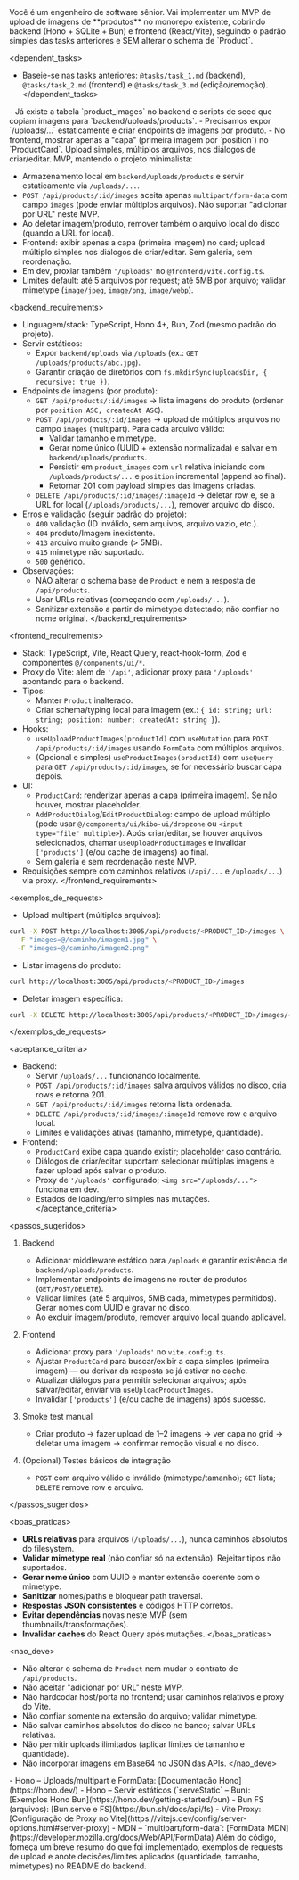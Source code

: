 <role>
Você é um engenheiro de software sênior. Vai implementar um MVP de upload de imagens de **produtos** no monorepo existente, cobrindo backend (Hono + SQLite + Bun) e frontend (React/Vite), seguindo o padrão simples das tasks anteriores e SEM alterar o schema de `Product`.
</role>

<dependent_tasks>
- Baseie-se nas tasks anteriores: `@tasks/task_1.md` (backend), `@tasks/task_2.md` (frontend) e `@tasks/task_3.md` (edição/remoção).
</dependent_tasks>

<contexto>
- Já existe a tabela `product_images` no backend e scripts de seed que copiam imagens para `backend/uploads/products`.
- Precisamos expor `/uploads/...` estaticamente e criar endpoints de imagens por produto.
- No frontend, mostrar apenas a "capa" (primeira imagem por `position`) no `ProductCard`. Upload simples, múltiplos arquivos, nos diálogos de criar/editar.
</contexto>

<escopo>
MVP, mantendo o projeto minimalista:

- Armazenamento local em `backend/uploads/products` e servir estaticamente via `/uploads/...`.
- `POST /api/products/:id/images` aceita apenas `multipart/form-data` com campo `images` (pode enviar múltiplos arquivos). Não suportar "adicionar por URL" neste MVP.
- Ao deletar imagem/produto, remover também o arquivo local do disco (quando a URL for local).
- Frontend: exibir apenas a capa (primeira imagem) no card; upload múltiplo simples nos diálogos de criar/editar. Sem galeria, sem reordenação.
- Em dev, proxiar também `'/uploads'` no `@frontend/vite.config.ts`.
- Limites default: até 5 arquivos por request; até 5MB por arquivo; validar mimetype (`image/jpeg`, `image/png`, `image/webp`).
</escopo>

<backend_requirements>
- Linguagem/stack: TypeScript, Hono 4+, Bun, Zod (mesmo padrão do projeto).
- Servir estáticos:
  - Expor `backend/uploads` via `/uploads` (ex.: `GET /uploads/products/abc.jpg`).
  - Garantir criação de diretórios com `fs.mkdirSync(uploadsDir, { recursive: true })`.
- Endpoints de imagens (por produto):
  - `GET /api/products/:id/images` → lista imagens do produto (ordenar por `position ASC, createdAt ASC`).
  - `POST /api/products/:id/images` → upload de múltiplos arquivos no campo `images` (multipart). Para cada arquivo válido:
    - Validar tamanho e mimetype.
    - Gerar nome único (UUID + extensão normalizada) e salvar em `backend/uploads/products`.
    - Persistir em `product_images` com `url` relativa iniciando com `/uploads/products/...` e `position` incremental (append ao final).
    - Retornar 201 com payload simples das imagens criadas.
  - `DELETE /api/products/:id/images/:imageId` → deletar row e, se a URL for local (`/uploads/products/...`), remover arquivo do disco.
- Erros e validação (seguir padrão do projeto):
  - `400` validação (ID inválido, sem arquivos, arquivo vazio, etc.).
  - `404` produto/Imagem inexistente.
  - `413` arquivo muito grande (> 5MB).
  - `415` mimetype não suportado.
  - `500` genérico.
- Observações:
  - NÃO alterar o schema base de `Product` e nem a resposta de `/api/products`.
  - Usar URLs relativas (começando com `/uploads/...`).
  - Sanitizar extensão a partir do mimetype detectado; não confiar no nome original.
</backend_requirements>

<frontend_requirements>
- Stack: TypeScript, Vite, React Query, react-hook-form, Zod e componentes `@/components/ui/*`.
- Proxy do Vite: além de `'/api'`, adicionar proxy para `'/uploads'` apontando para o backend.
- Tipos:
  - Manter `Product` inalterado.
  - Criar schema/typing local para imagem (ex.: `{ id: string; url: string; position: number; createdAt: string }`).
- Hooks:
  - `useUploadProductImages(productId)` com `useMutation` para `POST /api/products/:id/images` usando `FormData` com múltiplos arquivos.
  - (Opcional e simples) `useProductImages(productId)` com `useQuery` para `GET /api/products/:id/images`, se for necessário buscar capa depois.
- UI:
  - `ProductCard`: renderizar apenas a capa (primeira imagem). Se não houver, mostrar placeholder.
  - `AddProductDialog`/`EditProductDialog`: campo de upload múltiplo (pode usar `@/components/ui/kibo-ui/dropzone` ou `<input type="file" multiple>`). Após criar/editar, se houver arquivos selecionados, chamar `useUploadProductImages` e invalidar `['products']` (e/ou cache de imagens) ao final.
  - Sem galeria e sem reordenação neste MVP.
- Requisições sempre com caminhos relativos (`/api/...` e `/uploads/...`) via proxy.
</frontend_requirements>

<exemplos_de_requests>
- Upload multipart (múltiplos arquivos):

```bash
curl -X POST http://localhost:3005/api/products/<PRODUCT_ID>/images \
  -F "images=@/caminho/imagem1.jpg" \
  -F "images=@/caminho/imagem2.png"
```

- Listar imagens do produto:

```bash
curl http://localhost:3005/api/products/<PRODUCT_ID>/images
```

- Deletar imagem específica:

```bash
curl -X DELETE http://localhost:3005/api/products/<PRODUCT_ID>/images/<IMAGE_ID>
```
</exemplos_de_requests>

<aceptance_criteria>
- Backend:
  - Servir `/uploads/...` funcionando localmente.
  - `POST /api/products/:id/images` salva arquivos válidos no disco, cria rows e retorna 201.
  - `GET /api/products/:id/images` retorna lista ordenada.
  - `DELETE /api/products/:id/images/:imageId` remove row e arquivo local.
  - Limites e validações ativas (tamanho, mimetype, quantidade).
- Frontend:
  - `ProductCard` exibe capa quando existir; placeholder caso contrário.
  - Diálogos de criar/editar suportam selecionar múltiplas imagens e fazer upload após salvar o produto.
  - Proxy de `'/uploads'` configurado; `<img src="/uploads/...">` funciona em dev.
  - Estados de loading/erro simples nas mutações.
</aceptance_criteria>

<passos_sugeridos>
1) Backend
   - Adicionar middleware estático para `/uploads` e garantir existência de `backend/uploads/products`.
   - Implementar endpoints de imagens no router de produtos (`GET/POST/DELETE`).
   - Validar limites (até 5 arquivos, 5MB cada, mimetypes permitidos). Gerar nomes com UUID e gravar no disco.
   - Ao excluir imagem/produto, remover arquivo local quando aplicável.

2) Frontend
   - Adicionar proxy para `'/uploads'` no `vite.config.ts`.
   - Ajustar `ProductCard` para buscar/exibir a capa simples (primeira imagem) — ou derivar da resposta se já estiver no cache.
   - Atualizar diálogos para permitir selecionar arquivos; após salvar/editar, enviar via `useUploadProductImages`.
   - Invalidar `['products']` (e/ou cache de imagens) após sucesso.

3) Smoke test manual
   - Criar produto → fazer upload de 1–2 imagens → ver capa no grid → deletar uma imagem → confirmar remoção visual e no disco.

4) (Opcional) Testes básicos de integração
   - `POST` com arquivo válido e inválido (mimetype/tamanho); `GET` lista; `DELETE` remove row e arquivo.

</passos_sugeridos>

<boas_praticas>
- **URLs relativas** para arquivos (`/uploads/...`), nunca caminhos absolutos do filesystem.
- **Validar mimetype real** (não confiar só na extensão). Rejeitar tipos não suportados.
- **Gerar nome único** com UUID e manter extensão coerente com o mimetype.
- **Sanitizar** nomes/paths e bloquear path traversal.
- **Respostas JSON consistentes** e códigos HTTP corretos.
- **Evitar dependências** novas neste MVP (sem thumbnails/transformações).
- **Invalidar caches** do React Query após mutações.
</boas_praticas>

<nao_deve>
- Não alterar o schema de `Product` nem mudar o contrato de `/api/products`.
- Não aceitar "adicionar por URL" neste MVP.
- Não hardcodar host/porta no frontend; usar caminhos relativos e proxy do Vite.
- Não confiar somente na extensão do arquivo; validar mimetype.
- Não salvar caminhos absolutos do disco no banco; salvar URLs relativas.
- Não permitir uploads ilimitados (aplicar limites de tamanho e quantidade).
- Não incorporar imagens em Base64 no JSON das APIs.
</nao_deve>

<referencias>
- Hono – Uploads/multipart e FormData: [Documentação Hono](https://hono.dev/)
- Hono – Servir estáticos (`serveStatic` – Bun): [Exemplos Hono Bun](https://hono.dev/getting-started/bun)
- Bun FS (arquivos): [Bun.serve e FS](https://bun.sh/docs/api/fs)
- Vite Proxy: [Configuração de Proxy no Vite](https://vitejs.dev/config/server-options.html#server-proxy)
- MDN – `multipart/form-data`: [FormData MDN](https://developer.mozilla.org/docs/Web/API/FormData)
</referencias>

<output>
Além do código, forneça um breve resumo do que foi implementado, exemplos de requests de upload e anote decisões/limites aplicados (quantidade, tamanho, mimetypes) no README do backend.
</output>


